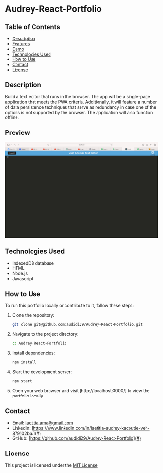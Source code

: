 # Audrey-React-Portfolio

## Table of Contents
- [Description](#description)
- [Features](#features)
- [Demo](#demo)
- [Technologies Used](#technologies-used)
- [How to Use](#how-to-use)
- [Contact](#contact)
- [License](#license)

## Description

Build a text editor that runs in the browser. The app will be a single-page application that meets the PWA criteria. Additionally, it will feature a number of data persistence techniques that serve as redundancy in case one of the options is not supported by the browser. The application will also function offline.


## Preview

![alt](Develop/client/dist/assets/icons/preview.png)


## Technologies Used

- IndexedDB database
- HTML
- Node.js
- Javascript


## How to Use

To run this portfolio locally or contribute to it, follow these steps:

1. Clone the repository:

   ```bash
   git clone git@github.com:audidi29/Audrey-React-Portfolio.git
   ```

2. Navigate to the project directory:

   ```bash
   cd Audrey-React-Portfolio
   ```

3. Install dependencies:

   ```bash
   npm install
   ```

4. Start the development server:

   ```bash
   npm start
   ```

5. Open your web browser and visit [http://localhost:3000/] to view the portfolio locally.

## Contact

- Email: laetitia.ama@gmail.com
- LinkedIn: [https://www.linkedin.com/in/laetitia-audrey-kacoutie-veh-879102ba/](#)
- GitHub: [https://github.com/audidi29/Audrey-React-Portfolio](#)

## License

This project is licensed under the [MIT License](LICENSE).
